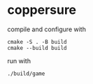 # coppersure

compile and configure with
```
cmake -S . -B build
cmake --build build
```

run with
```
./build/game
```